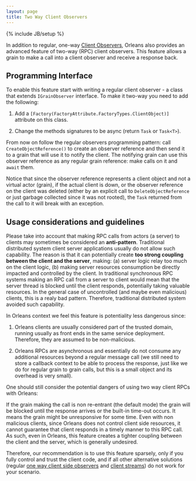 ```yaml
---
layout: page
title: Two Way Client Observers
---
```

{% include JB/setup %}

In addition to regular, one-way [Client Observers](http://dotnet.github.io/orleans/Getting-Started-With-Orleans/Observers), 
Orleans also provides an advanced feature of two-way (RPC) client observers. 
This feature allows a grain to make a call into a client observer and receive a response back.

## Programming Interface

To enable this feature start with writing a regular client observer - a class that extends `IGrainObserver` interface.
To make it two-way you need to add the following:

1) Add a `[Factory(FactoryAttribute.FactoryTypes.ClientObject)]`  attribute on this class.

2) Change the methods signatures to be async (return `Task` or `Task<T>`).

From now on follow the regular observers programming pattern: call `CreateObjectReference()` to create an observer reference and then send it to a grain that will use it to notify the client.
The notifying grain can use this observer reference as any regular grain reference: make calls on it and `await` them. 

Notice that since the observer reference represents a client object 
and not a virtual actor (grain), if the actual client is down, or the observer reference on the client was deleted 
(either by an explicit call to `DeleteObjectReference` or just garbage collected since it was not rooted), the `Task` returned from the call to it will break with an exception.

## Usage considerations and guidelines

Please take into account that making RPC calls from actors (a server) to clients may sometimes be considered an **anti-pattern**.
Traditional distributed system client server applications usually do not allow such capability. The reason is that it can potentially create **too strong coupling 
between the client and the server**, making: (a) server logic relay too much on the client logic, (b) making server resources consumption be directly impacted and controlled by the client.
In traditional synchronous RPC systems making an RPC call from a server to client would mean that the server thread is blocked until the client responds, potentially taking valuable resources.
In the general case of uncontrolled (and maybe even malicious) clients, this is a realy bad pattern. Therefore, traditional distributed system avoided such capability.

In Orleans context we feel this feature is potentiality less dangerous since:

1) Orleans clients are usually considered part of the trusted domain, running usually as front ends in the same service deployment. Therefore, they are assumed to be non-malicious.

2) Orleans RPCs are asynchronous and essentially do not consume any additional resources beyond a regular message call 
(we still need to store a callback context to be able to process the response, just like we do for regular grain to grain calls, but this is a small object and its overhead is very small).

One should still consider the potential dangers of using two way client RPCs with Orleans:

If the grain making the call is non re-entrant (the default mode) the grain will be blocked until the response arrives or the built-in time-out occurs. 
It means the grain might be unresponsive for some time. Even with non malicious clients, since Orleans does not control client side resources, 
it cannot guarantee that client responds in a timely manner to this RPC call. 
As such, even in Orleans, this feature creates a tighter coupling between the client and the server, which is generally undesired.

Therefore, our recommendation is to use this feature sparsely, only if you fully control and trust the client code, and if all other alternative solutions 
(regular [one way client side observers](http://dotnet.github.io/orleans/Getting-Started-With-Orleans/Observers) and [client streams](http://dotnet.github.io/orleans/Orleans-Streams/)) do not work for your scenario.





